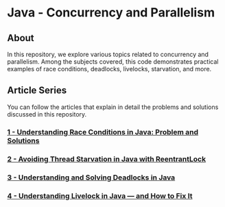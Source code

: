 # Java - Concurrency and Parallelism

## About 

In this repository, we explore various topics related to concurrency and parallelism. Among the subjects covered, this code demonstrates practical examples of race conditions, deadlocks, livelocks, starvation, and more.

## Article Series

You can follow the articles that explain in detail the problems and solutions discussed in this repository.

### [1 - Understanding Race Conditions in Java: Problem and Solutions ](https://souzaluis.com/understanding-race-conditions-in-java-problem-and-solutions)

### [2 - Avoiding Thread Starvation in Java with ReentrantLock ](https://souzaluis.com/avoiding-thread-starvation-in-java-with-reentrantlock)

### [3 - Understanding and Solving Deadlocks in Java ](https://souzaluis.com/understanding-and-solving-deadlocks-in-java)

### [4 - Understanding Livelock in Java — and How to Fix It ](https://souzaluis.com/understanding-livelock-in-java-and-how-to-fix-it)